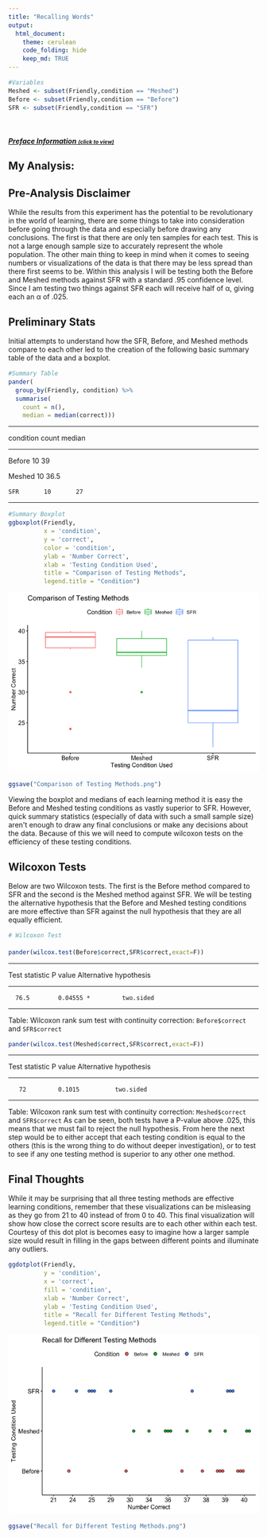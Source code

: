 ```yaml
---
title: "Recalling Words"
output: 
  html_document:
    theme: cerulean
    code_folding: hide
    keep_md: TRUE
---
```


<script type="text/javascript">
 function showhide(id) {
    var e = document.getElementById(id);
    e.style.display = (e.style.display == 'block') ? 'none' : 'block';
 }
</script>




```r
#Variables
Meshed <- subset(Friendly,condition == "Meshed")
Before <- subset(Friendly,condition == "Before")
SFR <- subset(Friendly,condition == "SFR")
```


<br />


##### <a href="javascript:showhide('uniquename')">Preface Information <span style="font-size:8pt;">(click to view)</span></a>


<div id="uniquename" style="display:none;">
## Background
Many teachers and other educators are interested in understanding how to best deliver new content to students. In general, they have two choices of how to do this.

1. The Meshed Approach
    * Deliver new content while simultaneously reviewing previously understood content.

2. The Before Approach
    * Deliver new content after fully reviewing previously understood content.

A study was performed to determine whether the *Meshed* or *Before* approaches to delivering content had any positive benefits on memory recall. 

## The Experiment
Individuals were seated at a computer and shown a list of words. Words appeared on the screen one at a time, for two seconds each, until all words had been shown (40 total). After all words were shown, they were required to perform a few two-digit mathematical additions (like 15 + 25) for 15 seconds to avoid immediate memory recall of the words. They were then asked to write down as many of the 40 words as they could remember. They were given a maximum of 5.3 minutes to recall words.

The process of showing words and recalling words was repeated four times with the same list of words each time (four chances to get it right). The presentation of the first trial was the same for all treatment conditions. However, trials 2, 3, and 4 were slightly different for each treatment condition.

<div style="padding-left:15px;">

The `SFR` group (the control group) stands for Standard Free Recall. In all four trials the same list of 40 words was presented, in a random order each time.

The `Before` group also used the same 40 words during each trial. However, any words that were correctly recalled in a previous trial were presented first, or *before* the words that were not recalled in the last trial. After all the correct words were presented in random order, the non-recalled words were presented in a random order.

The `Meshed` group also used the same 40 words during each trial. However, words that were correctly recalled in a previous trial were alternated with a missed word during the next presentation order. 

</div>

The data records the number of correctly recalled words (out of the 40 possible) from the fourth trial. Results were obtained for 30 students, 10 in each of the three treatment groups: `SFR`, `Before`, and `Meshed`. 

</div>


## My Analysis:





## Pre-Analysis Disclaimer
While the results from this experiment has the potential to be revolutionary in the world of learning, there are some things to take into consideration before going through the data and especially before drawing any conclusions. The first is that there are only ten samples for each test. This is not a large enough sample size to accurately represent the whole population. The other main thing to keep in mind when it comes to seeing numbers or visualizations of the data is that there may be less spread than there first seems to be.
Within this analysis I will be testing both the Before and Meshed methods against SFR with a standard .95 confidence level. Since I am testing two things against SFR each will receive half of α, giving each an α of .025.

## Preliminary Stats
Initial attempts to understand how the SFR, Before, and Meshed methods compare to each other led to the creation of the following basic summary table of the data and a boxplot.



```r
#Summary Table
pander(
  group_by(Friendly, condition) %>%
  summarise(
    count = n(),
    median = median(correct)))
```


----------------------------
 condition   count   median 
----------- ------- --------
  Before      10       39   

  Meshed      10      36.5  

    SFR       10       27   
----------------------------


```r
#Summary Boxplot
ggboxplot(Friendly,
          x = 'condition',
          y = 'correct', 
          color = 'condition',
          ylab = 'Number Correct', 
          xlab = 'Testing Condition Used',
          title = "Comparison of Testing Methods",
          legend.title = "Condition")
```

![](RecallingWords_files/figure-html/unnamed-chunk-4-1.png)<!-- -->

```r
ggsave("Comparison of Testing Methods.png")
```
Viewing the boxplot and medians of each learning method it is easy the Before and Meshed testing conditions as vastly superior to SFR. However, quick summary statistics (especially of data with such a small sample size) aren't enough to draw any final conclusions or make any decisions about the data. Because of this we will need to compute wilcoxon tests on the efficiency of these testing conditions.

## Wilcoxon Tests
Below are two Wilcoxon tests. The first is the Before method compared to SFR and the second is the Meshed method against SFR. We will be testing the alternative hypothesis that the Before and Meshed testing conditions are more effective than SFR against the null hypothesis that they are all equally efficient.


```r
# Wilcoxon Test

pander(wilcox.test(Before$correct,SFR$correct,exact=F))
```


-----------------------------------------------------
 Test statistic    P value    Alternative hypothesis 
---------------- ----------- ------------------------
      76.5        0.04555 *         two.sided        
-----------------------------------------------------

Table: Wilcoxon rank sum test with continuity correction: `Before$correct` and `SFR$correct`

```r
pander(wilcox.test(Meshed$correct,SFR$correct,exact=F))
```


---------------------------------------------------
 Test statistic   P value   Alternative hypothesis 
---------------- --------- ------------------------
       72         0.1015          two.sided        
---------------------------------------------------

Table: Wilcoxon rank sum test with continuity correction: `Meshed$correct` and `SFR$correct`
As can be seen, both tests have a P-value above .025, this means that we must fail to reject the null hypothesis. From here the next step would be to either accept that each testing condition is equal to the others (this is the wrong thing to do without deeper investigation), or to test to see if any one testing method is superior to any other one method. 

## Final Thoughts
While it may be surprising that all three testing methods are effective learning conditions, remember that these visualizations can be misleasing as they go from 21 to 40 instead of from 0 to 40. This final visualization will show how close the correct score results are to each other within each test. Courtesy of this dot plot is becomes easy to imagine how a larger sample size would result in filling in the gaps between different points and illuminate any outliers.


```r
ggdotplot(Friendly, 
          y = 'condition',
          x = 'correct',
          fill = 'condition',
          xlab = 'Number Correct', 
          ylab = 'Testing Condition Used',
          title = "Recall for Different Testing Methods",
          legend.title = "Condition")
```

![](RecallingWords_files/figure-html/unnamed-chunk-6-1.png)<!-- -->

```r
ggsave("Recall for Different Testing Methods.png")
```

</div>
</div>

<br />


<!-- Begin writing your analysis below here. -->

<!-- Note that your goal is to use the Friendly data to show whether or not the Meshed or Before methods have any positive benefit on memory recall. -->









